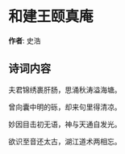 # 和建王颐真庵

**作者**: 史浩

## 诗词内容

夫君锦绣裹肝肠，思涌秋涛溢海塘。

曾向囊中明的砾，却来句里得清凉。

妙因目击初无语，神与天通自发光。

欲识至音还太古，湖江道术两相忘。

